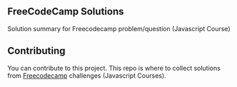 ## FreeCodeCamp Solutions
Solution summary for Freecodecamp problem/question (Javascript Course)

## Contributing
You can contribute to this project. This repo is where to collect solutions from [Freecodecamp](https://www.freecodecamp.org/) challenges (Javascript Courses).